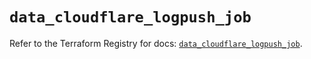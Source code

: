 # `data_cloudflare_logpush_job`

Refer to the Terraform Registry for docs: [`data_cloudflare_logpush_job`](https://registry.terraform.io/providers/cloudflare/cloudflare/5.5.0/docs/data-sources/logpush_job).
